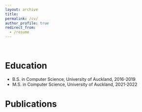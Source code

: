 ```yaml
---
layout: archive
title:
permalink: /cv/
author_profile: true
redirect_from:
  - /resume
---
```



<br>

Education
======
* B.S. in Computer Science, University of Auckland, 2016-2019
* M.S. in Computer Science, University of Auckland, 2021-2022
  

Publications
======
<!--   <ul>{% for post in site.publications %}
    {% include archive-single-cv.html %}
  {% endfor %}</ul>
 -->
